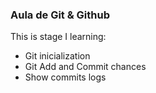 ### Aula de Git & Github

This is stage I learning:

- Git inicialization
- Git Add and Commit chances
- Show commits logs